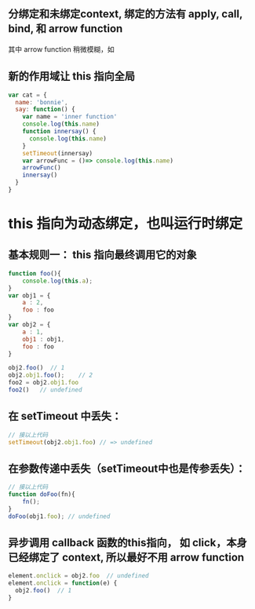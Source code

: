 ## 分绑定和未绑定context, 绑定的方法有  apply, call, bind, 和 arrow function

其中 arrow function 稍微模糊，如

## 新的作用域让 this 指向全局
```js
var cat = {
  name: 'bonnie',
  say: function() {
    var name = 'inner function'
    console.log(this.name)
    function innersay() {
      console.log(this.name)
    }
    setTimeout(innersay)
    var arrowFunc = ()=> console.log(this.name)
    arrowFunc()
    innersay()
  }
}
```


# this 指向为动态绑定，也叫运行时绑定
## 基本规则一： this 指向最终调用它的对象

```js
function foo(){  
    console.log(this.a);  
}  
var obj1 = {  
    a : 2,  
    foo : foo  
}  
var obj2 = {  
    a : 1,  
    obj1 : obj1,
    foo : foo
} 

obj2.foo()  // 1
obj2.obj1.foo();    // 2
foo2 = obj2.obj1.foo
foo2()   // undefined
```

## 在 setTimeout 中丢失：
```js
// 接以上代码
setTimeout(obj2.obj1.foo) // => undefined
```

## 在参数传递中丢失（setTimeout中也是传参丢失）：
```js
// 接以上代码
function doFoo(fn){
    fn();  
}  
doFoo(obj1.foo); // undefined
```

## 异步调用 callback 函数的this指向， 如 click，本身已经绑定了 context, 所以最好不用 arrow function
```js
element.onclick = obj2.foo  // undefined
element.onclick = function(e) {
  obj2.foo()  // 1 
}
```
